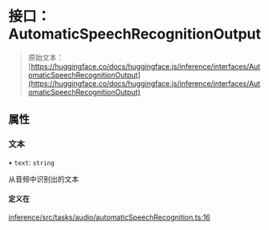 # 接口：AutomaticSpeechRecognitionOutput

> 原始文本：[https://huggingface.co/docs/huggingface.js/inference/interfaces/AutomaticSpeechRecognitionOutput](https://huggingface.co/docs/huggingface.js/inference/interfaces/AutomaticSpeechRecognitionOutput)

## 属性

### 文本

• `text`: `string`

从音频中识别出的文本

#### 定义在

[inference/src/tasks/audio/automaticSpeechRecognition.ts:16](https://github.com/huggingface/huggingface.js/blob/main/packages/inference/src/tasks/audio/automaticSpeechRecognition.ts#L16)
